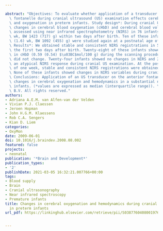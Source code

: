 ---
abstract: "Objectives: To evaluate whether application of a transducer on the anterior\
  \ fontanelle during cranial ultrasound (US) examination effects cerebral hemodynamics\
  \ and oxygenation in preterm infants. Study design*: During cranial US examination,\
  \ changes in cerebral blood oxygenation (cHbD) and cerebral blood volume (CBV) were\
  \ assessed using near infrared spectrophotometry (NIRS) in 76 infants (GA 30.7 (4.1)\
  \ wk, BW 1423 (717) g) within two days after birth. Ten of these infants (GA 29.1\
  \ (1.6) wk, BW 1092 (455) g) were studied again at a postnatal age of one week.\
  \ Results*: We obtained stable and consistent NIRS registrations in 54 infants within\
  \ the first two days after birth. Twenty-eight of these infants showed a decrease\
  \ in cHbD (0.59 (0.54) $\u03BC$mol/100 g) during the scanning procedure while CBV\
  \ did not change. Twenty-four infants showed no changes in NIRS and 2 infants showed\
  \ an atypical NIRS response during cranial US examination. At the postnatal age\
  \ of one week, stable and consistent NIRS registrations were obtained in 7 infants.\
  \ None of these infants showed changes in NIRS variables during cranial US examination.\
  \ Conclusions: Application of an US transducer on the anterior fontanelle causes\
  \ changes in cerebral oxygenation and hemodynamics in a substantial number of preterm\
  \ infants. (*values are expressed as median (interquartile range)). \xA9 2008 Elsevier\
  \ B.V. All rights reserved."
authors:
- Adriana A.E.M. van Alfen-van der Velden
- Vivian P.J. Claessen
- Jeroen Hopman
- John H.G.M. Klaessens
- Rob C.A. Sengers
- Kian D. Liem
categories:
- OxyMon
date: 2009-06-01
doi: 10.1016/j.braindev.2008.08.002
featured: false
projects:
- neonatal
publication: '*Brain and Development*'
publication_types:
- '2'
publishDate: 2021-03-05 16:32:21.007766+00:00
tags:
- Blood supply
- Brain
- Cranial ultrasonography
- Near infrared spectroscopy
- Premature infants
title: Changes in cerebral oxygenation and hemodynamics during cranial ultrasound
  in preterm infants
url_pdf: https://linkinghub.elsevier.com/retrieve/pii/S0387760408001976

---
